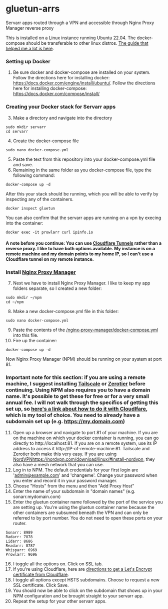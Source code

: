 # gluetun-arrs
Servarr apps routed through a VPN and accessible through Nginx Proxy Manager reverse proxy

This is installed on a Linux instance running Ubuntu 22.04. The docker-compose should be transferable to other linux distros. [The guide that helped me a lot is here](https://wiki.servarr.com/).


### Setting up Docker
1. Be sure docker and docker-compose are installed on your system. Follow the directions here for installing docker: https://docs.docker.com/engine/install/ubuntu/. Follow the directions here for installing docker-compose: https://docs.docker.com/compose/install/

### Creating your Docker stack for Servarr apps
3. Make a directory and navigate into the directory
```
sudo mkdir servarr
cd servarr
```

4. Create the docker-compose file
```
sudo nano docker-compose.yml
```

5. Paste the text from this repository into your docker-compose.yml file and save.
6. Remaining in the same folder as you docker-compose file, type the following command:

```
docker-compose up -d
```
After this your stack should be running, which you will be able to verify by inspecting any of the containers.
```
docker inspect gluetun
```
You can also confirm that the servarr apps are running on a vpn by execing into the container:
```
docker exec -it prowlarr curl ipinfo.io
```

#### A note before you continue: You can use [Cloudflare Tunnels](https://developers.cloudflare.com/cloudflare-one/connections/connect-networks/get-started/) rather than a reverse proxy. I like to have both options available. My instance is on a remote machine and my domain points to my home IP, so I can't use a Cloudflare tunnel on my remote instance.

### Install [Nginx Proxy Manager](https://github.com/NginxProxyManager/nginx-proxy-manager)
7. Next we have to install Nginx Proxy Manager. I like to keep my app folders separate, so I created a new folder:
```
sudo mkdir ~/npm
cd ~/npm
```
8. Make a new docker-compose.yml file in this folder:
```
sudo nano docker-compose.yml
```
9. Paste the contents of the [/nginx-proxy-manager/docker-compose.yml](https://github.com/chirimoyas/gluetun-arrs/blob/main/nginx-proxy-manager/docker-compose.yml) into this file.
10. Fire up the container:
```
docker-compose up -d
```
Now Nginx Proxy Manager (NPM) should be running on your system at port 81.

### Important note for this section: if you are using a remote machine, I suggest installing [Tailscale](https://github.com/tailscale/tailscale) or [Zerotier](https://github.com/zerotier/ZeroTierOne) before continuing. Using NPM also requires you to have a domain name. It's possible to get these for free or for a very small annual fee. I will not walk through the specifics of getting this set up, so [here's a link about how to do it with Cloudlfare](https://developers.cloudflare.com/registrar/get-started/register-domain), which is my tool of choice. **You need to already have a subdomain set up** (e.g. https://my.domain.com)

11. Open up a browser and navigate to port 81 of your machine. If you are on the machine on which your docker container is running, you can go directly to http://localhost:81. If you are on a remote system, use its IP address to access it http://IP-of-remote-machine:81. Tailscale and Zerotier both make this very easy. If you are using [NordVPN](https://nordvpn.com/download/linux/#install-nordvpn)https://nordvpn.com/download/linux/#install-nordvpn, they also have a mesh network that you can use.
12. Log in to NPM. The default credentials for your first login are 'admin@example.com' and 'changeme'. Change your password when you enter and record it in your password manager.
13. Choose "Hosts" from the menu and then "Add Proxy Host"
14. Enter the name of your subdomain in "domain names" (e.g. sonarr.mydomain.com)
15. Enter the gluetun container name followed by the port of the service you are setting up. You're using the gluetun container name because the other containers are subsumed beneath the VPN and can only be referred to by port number. You do not need to open these ports on your router.
```
Sonarr: 8989
Radarr: 7878
Lidarr: 8686
Readarr: 8787
Whisparr: 6969
Prowlarr: 9696
```

16. I toggle all the options on. Click on SSL tab.
17. If you're using Cloudflare, here are [directions to get a Let's Encrypt certificate from Cloudflare](https://www.reddit.com/r/unRAID/comments/kniuok/howto_add_a_wildcard_certificate_in_nginx_proxy/).
18. I toggle all options except HSTS subdomains. Choose to request a new SSL certificate. Click Save.
19. You should now be able to click on the subdomain that shows up in your NPM configuration and be brought straight to your servarr app.
20. Repeat the setup for your other servarr apps.
